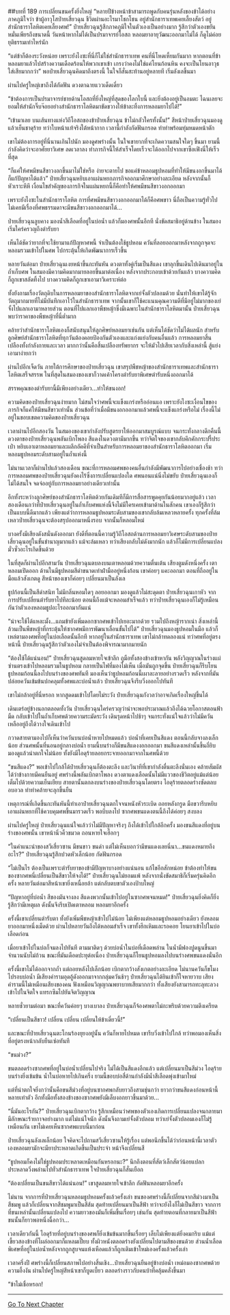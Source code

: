 ##บทที่ 189 การเปลี่ยนขนครั้งยิ่งใหญ่
“หลายปีข้างหน้าข้าสามารถพูดกับคนรุ่นหลังของข้าได้อย่างภาคภูมิใจว่า ข้าผู้อาวุโสป๋ายเสี่ยวฉุน ชีวิตผ่านอะไรมาโชกโชน อยู่สำนักธาราเทพเคยเลี้ยงสัตว์ อยู่สำนักธาราโลหิตเคยเลี้ยงศพ!” ป๋ายเสี่ยวฉุนรู้สึกภาคภูมิใจในตัวเองเป็นอย่างมาก รู้สึกว่าตัวเองขยันหมั่นเพียรถึงขนาดนี้ วันหน้าหากไม่ได้เป็นปรมาจารย์โอสถ หลอมยาอายุวัฒนะออกมาไม่ได้ ก็ดูไม่ค่อยยุติธรรมเท่าไหร่นัก

“แต่ข้าก็ต้องระวังหน่อย เพราะยังไงซะที่นี่ก็ไม่ใช่สำนักธาราเทพ คนที่นี่โหดเหี้ยมกันมาก หากตอนที่ข้าหลอมยาแล้วไปสร้างความเดือดร้อนให้พวกเขาเข้า เกรงว่าคงไม่ใช่แค่โยนก้อนหิน คงจะเป็นโยนอาวุธใส่เสียมากกว่า” พอป๋ายเสี่ยวฉุนคิดมาถึงตรงนี้ ในใจก็สั่นสะท้านอยู่หลายที เริ่มลังเลขึ้นมา 

ผ่านไปครู่ใหญ่เขาถึงได้กัดฟัน ดวงตาฉายแววเด็ดเดี่ยว

“ข้าต้องการเป็นปรมาจารย์ชายด้านโอสถที่ยิ่งใหญ่ที่สุดของโลกใบนี้ และยิ่งต้องอยู่เป็นอมตะ ไฉนเลยจะยอมให้สำนักจิ๊บจ๊อยอย่างสำนักธาราโลหิตมาขัดขวางให้ข้าละทิ้งการหลอมยาไปได้!”

“เข้ามาเลย บนเส้นทางแห่งวิถีโอสถของข้าป๋ายเสี่ยวฉุน ข้าไม่กลัวใครทั้งนั้น!” สีหน้าป๋ายเสี่ยวฉุนมองดูแล้วเย็นชาดุร้าย ทว่าใบหน้าแท้จริงใต้หน้ากาก เวลานี้กำลังกัดฟันกรอด ทำท่าพร้อมทุ่มหมดหน้าตัก 

เขาไม่ต้องการอยู่ที่นี่นานเกินไปนัก มองดูศพร่างนั้น ในใจเขายากที่จะเกิดความสนใจใดๆ ขึ้นมา ยามนี้กำลังคิดว่าจะอาศัยยาวิเศษ ลดเวลาลง ทำภารกิจนี้ให้สำเร็จโดยเร็วจะได้ออกไปจากเขาซือเฟิงนี่ให้เร็วที่สุด

“ก็แค่ให้ศพมีขนสีขาวงอกขึ้นมาไม่ใช่หรือ ง่ายจะตายไป ขอแค่ข้าหลอมธูปหอมที่ทำให้มีขนงอกขึ้นมาได้ก็แก้ปัญหาได้แล้ว” ป๋ายเสี่ยวฉุนหยิบเอาแผ่นหยกภารกิจออกมาศึกษาอย่างละเอียด หลังจากนั้นก็หัวเราะหึหึ เงื่อนไขสำคัญของภารกิจในแผ่นหยกนี้ก็คือทำให้ศพมีขนสีขาวงอกออกมา

เพราะยังไงซะในสำนักธาราโลหิต การที่ศพมีขนสีขาวงอกออกมาได้ก็คือศพขาว นี่ถือเป็นความรู้ทั่วไป ไม่เคยมีเรื่องที่ศพธรรมดาจะมีขนสีขาวงอกออกมาได้...

ป๋ายเสี่ยวฉุนลูบคาง มองน้ำสีเลือดที่อยู่ในบ่อน้ำ แล้วก็มองศพนั้นอีกที นั่งขัดสมาธิอยู่ด้านข้าง ในสมองเริ่มใคร่ครวญถึงตำรับยา

เห็นได้ชัดว่ายากที่จะใช้ยามาแก้ปัญหาศพนี้ จำเป็นต้องใช้ธูปหอม ควันที่ลอยออกมาหลังจากถูกจุดจะหลอมรวมเข้าไปในศพ ไปกระตุ้นให้เกิดพัฒนาการเร็วขึ้น

หลายวันต่อมา ป๋ายเสี่ยวฉุนเงยหน้าขึ้นกะทันหัน ดวงตาทั้งคู่เริ่มเป็นสีแดง เขาลุกขึ้นเดินไปเดินมาอยู่ในถ้ำเก็บศพ ในสมองมีความคิดมากมายลอยขึ้นมาต่อเนื่อง หลังจากประกอบเข้าด้วยกันแล้ว บางความคิดก็ถูกเขาสลัดทิ้งไป บางความคิดก็ถูกเขาเอามาวิเคราะห์ต่อ

ทั้งยังถามเรื่องวัตถุดิบในการหลอมยาของสำนักธาราโลหิตจากเย่จั้งตัวปลอมด้วย นั่นทำให้เขาได้รู้จักวัตถุมากมายที่ไม่มีบันทึกเอาไว้ในสำนักธาราเทพ จากนั้นเขาก็ใช้คะแนนคุณความดีที่มีอยู่ไม่มากของเย่จั้งไปแลกเอามาหลายส่วน ตอนที่ไปแลกเอาพืชหญ้าซึ่งมีเฉพาะในสำนักธาราโลหิตมานั้น ป๋ายเสี่ยวฉุนพบว่าราคาของพืชหญ้าที่นี่ต่ำมาก 

คล้ายว่าสำนักธาราโลหิตเองก็สนับสนุนให้ลูกศิษย์หลอมยาเช่นกัน แต่เห็นได้ชัดว่าไม่ได้ผลนัก สำหรับลูกศิษย์สำนักธาราโลหิตที่ทุกวันต้องคอยป้องกันตัวเองและแก่งแย่งกับคนอื่นแล้ว การหลอมยาสิ้นเปลืองทั้งกำลังกายและเวลา มากกว่านั้นคือสิ้นเปลืองทรัพยากร จะให้มัวไปเสียเวลากับสิ่งเหล่านี้ สู้แย่งเอามาง่ายกว่า

ผ่านไปอีกเจ็ดวัน ภายใต้การศึกษาของป๋ายเสี่ยวฉุน เขาสรุปพืชหญ้าของสำนักธาราเทพและสำนักธาราโลหิตเสร็จสรรพ ในที่สุดในสมองของเขาก็วาดเค้าโครงตำรับยาพิเศษตำรับหนึ่งออกมาได้

สรรพคุณของตำรับยานี้มีเพียงอย่างเดียว...ทำให้ขนงอก!

ความคิดของป๋ายเสี่ยวฉุนง่ายมาก ไม่สนใจว่าศพนี้จะแข็งแกร่งหรืออ่อนแอ เพราะยังไงซะเงื่อนไขของภารกิจก็แค่ให้มีขนสีขาวเท่านั้น ส่วนข้อที่ว่าเมื่อมีขนงอกออกมาแล้วศพนี้จะแข็งแกร่งหรือไม่ เรื่องนี้ไม่อยู่ในขอบเขตความคิดของป๋ายเสี่ยวฉุน

เวลาผ่านไปอีกสองวัน ในสมองของเขากำลังปรับสูตรยาให้ออกมาสมบูรณ์แบบ จนกระทั่งกลางดึกคืนนี้ ดวงตาของป๋ายเสี่ยวฉุนพลันเบิกโพลง สีแดงในดวงตามีมากขึ้น ทว่าจิตใจของเขากลับคึกคักกระปรี้ประเป่า หยิบเอาเตาหลอมยาและผลึกอัคคีที่จำเป็นสำหรับการหลอมยาของสำนักธาราโลหิตออกมา เริ่มหลอมธูปหอมระดับสามอยู่ในถ้ำแห่งนี้

ไม่นานเวลาก็ผ่านไปแล้วสองเดือน ขณะที่การหลอมศพของคนอื่นกำลังมีพัฒนาการไปอย่างเชื่องช้า ทว่าการหลอมศพของป๋ายเสี่ยวฉุนยังคงไร้ซึ่งการเปลี่ยนแปลงใด ศพนอนแน่นิ่งไม่ขยับ ป๋ายเสี่ยวฉุนเองก็ไม่ได้สนใจ จดจ่ออยู่กับการหลอมยาอย่างเดียวเท่านั้น

อีกทั้งระหว่างลูกศิษย์ของสำนักธาราโลหิตด้วยกันเดิมทีก็มีการสื่อสารพูดคุยกันน้อยมากอยู่แล้ว เวลาสองเดือนกว่าที่ป๋ายเสี่ยวฉุนอยู่ในถ้ำเก็บศพแห่งนี้จึงไม่มีใครเคยเข้ามาด้านในสักคน เขาเองก็รู้สึกว่าเป็นแบบนี้ดีมากแล้ว เพียงแต่ว่าการหลอมธูปหอมระดับสามของเขากลับล้มเหลวหลายครั้ง ทุกครั้งที่ล้มเหลวป๋ายเสี่ยวฉุนจะต้องสรุปออกมาหนึ่งรอบ จากนั้นก็หลอมใหม่

บางครั้งมีเสียงดังสนั่นดังออกมา ยังดีที่ตอนนี้ความรู้วิถีโอสถด้านการหลอมยาวิเศษระดับสามของป๋ายเสี่ยวฉุนอยู่ในขั้นชำนาญมากแล้ว แม้จะล้มเหลว ทว่าเสียงกลับไม่ดังมากนัก แล้วก็ไม่มีการเปลี่ยนแปลงมั่วซั่วอะไรเกิดขึ้นด้วย

ในที่สุดก็ผ่านไปอีกสามวัน ป๋ายเสี่ยวฉุนตบลงบนเตาหลอมด้วยความตื่นเต้น เสียงตูมดังหนึ่งครั้ง เตาหลอมเปิดออก ด้านในมีธูปหอมสีดำขนาดเท่าฝ่ามืออยู่หนึ่งก้อน เขาค่อยๆ แคะออกมา ตอนที่ถืออยู่ในมือแล้วสังเกตดู สีหน้าของเขาก็ค่อยๆ เปลี่ยนมาเป็นลังเล

ธูปก้อนนี้เป็นสีดำสนิท ไม่มีกลิ่นหอมใดๆ ลอยออกมา มองดูแล้วไม่สะดุดตา ป๋ายเสี่ยวฉุนเกาหัว จากการปรับเปลี่ยนตำรับยาไปทีละน้อย ตอนนี้ถึงแม้จะหลอมสำเร็จแล้ว ทว่าป๋ายเสี่ยวฉุนเองก็ไม่รู้เหมือนกันว่าตัวเองหลอมธูปอะไรออกมากันแน่

“น่าจะใช้ได้แหละมั้ง...แถมข้ายังเพิ่มดอกซากศพเข้าไปเยอะมากด้วย รวมไปถึงหญ้ารากเน่า สิ่งเหล่านี้ล้วนเป็นพืชหญ้าที่กระตุ้นให้ซากศพมีการพัฒนาเลื่อนขั้นไปได้” ป๋ายเสี่ยวฉุนมองธูปหอมในมือ แล้วก็เหล่ตามองศพที่อยู่ในบ่อเลือดนั้นอีกที หากอยู่ในสำนักธาราเทพ เขาไม่กล้าทดลองแน่ ทว่าศพที่อยู่ตรงหน้านี้ ป๋ายเสี่ยวฉุนรู้สึกว่าตัวเองไม่จำเป็นต้องพิจารณามากมายนัก

“ต้องใช้ได้แน่นอน!” ป๋ายเสี่ยวฉุนสูดลมหายใจเข้าลึก ถูมือทั้งสองข้างเข้าหากัน พลังวิญญาณในร่างแผ่ซ่านตรงเข้าไปหลอมรวมในธูปหอม กลายเป็นไฟที่มองไม่เห็น เมื่อมันถูกจุดขึ้น ป๋ายเสี่ยวฉุนก็รีบโยนธูปหอมก้อนนี้ลงไปบนร่างของศพทันที มองเห็นว่าธูปหอมก้อนนี้เผาละลายอย่างรวดเร็ว หลังจากที่มันปล่อยควันเข้มข้นปกคลุมทั้งศพและบ่อน้ำแล้ว ป๋ายเสี่ยวฉุนจึงรีบวิ่งออกไปทันที

เขาไม่กล้าอยู่ที่นี่หรอก หากสูดดมเข้าไปโดยไม่ระวัง ป๋ายเสี่ยวฉุนกังวลว่าอาจเกิดเรื่องใหญ่ขึ้นได้

เดินเตร่อยู่ข้างนอกตลอดทั้งวัน ป๋ายเสี่ยวฉุนใคร่ครวญว่าน่าจะพอประมาณแล้วถึงได้ฉวยโอกาสตอนฟ้ามืด กลับเข้าไปในถ้ำเก็บศพด้วยความระมัดระวัง เดินรุดหน้าไปช้าๆ จนกระทั่งแน่ใจแล้วว่าไม่มีควันเหลืออยู่ถึงได้วางใจเดินเข้าไป

กวาดสายตามองไปก็เห็นว่าควันบนบ่อน้ำหายไปหมดแล้ว บ่อน้ำที่เคยเป็นสีแดง ตอนนี้กลับจางลงเล็กน้อย ส่วนศพนั้นที่นอนอยู่กลางบ่อน้ำ ยามนี้บนร่างก็มีขนสีแดงงอกออกมา ขนสีแดงเหล่านั้นขึ้นถี่ยิบ มองดูแล้วน่าตกใจไม่น้อย ทั้งยังมีไอดุร้ายลอยกระจายออกมาจากในศพนี้ด้วย

“ขนสีแดง?” พอเข้าไปใกล้ได้ป๋ายเสี่ยวฉุนก็ต้องตะลึง และวินาทีที่เขากำลังตื่นตะลึงนั่นเอง คล้ายสัมผัสได้ว่าข้างกายมีคนยืนอยู่ ศพร่างนี้พลันเบิกตาโพลง ดวงตาแดงเลือดนั้นไม่มีแววของชีวิตอยู่แม้แต่น้อย เต็มไปด้วยความเย็นเยียบ สายตานั้นตกลงบนร่างของป๋ายเสี่ยวฉุนโดยตรง ไอดุร้ายตลอดร่างซัดตลบอบอวล ทำท่าคล้ายจะลุกขึ้นยืน

เหตุการณ์ที่เกิดขึ้นกะทันหันนี้ทำเอาป๋ายเสี่ยวฉุนตกใจจนหนังหัวระเบิด ถอยหลังกรูด มือขวารีบหยิบเอาแผ่นหยกที่ใช้ควบคุมศพขึ้นมารวดเร็ว พอบีบลงไป ซากศพขนแดงตนนี้ถึงได้ค่อยๆ สงบลง

ผ่านไปครู่ใหญ่ ป๋ายเสี่ยวฉุนแน่ใจแล้วว่าไม่มีปัญหาจริงๆ ถึงได้เข้าไปใกล้อีกครั้ง มองขนสีแดงที่อยู่บนร่างของศพนั้น เขาหน้านิ่วคิ้วขมวด ถอนหายใจเฮือกๆ

“ในคำแนะนำของสวีเสี่ยวซาน มีขนขาว ขนดำ แต่ไม่เห็นบอกว่ามีขนแดงเลยนี่นา...ขนแดงหมายถึงอะไร?” ป๋ายเสี่ยวฉุนรู้สึกปวดหัวเล็กน้อย กัดฟันกรอด

“ไม่เป็นไร ต้องเป็นเพราะตำรับยาของข้ามีปัญหาบางอย่างแน่นอน แก้ไขอีกสักหน่อย ข้าต้องทำให้ขนของซากศพนี่เปลี่ยนเป็นสีขาวให้จงได้!” ป๋ายเสี่ยวฉุนไม่ยอมแพ้ หลังจากนั่งขัดสมาธิก็เริ่มครุ่นคิดอีกครั้ง หลายวันต่อมาสีหน้าเขายิ่งเหนื่อยล้า แต่กลับตบขาตัวเองป้าบใหญ่

“ปัญหาอยู่ที่บ่อน้ำ สีของมันจางลง สีแดงพวกนั้นเข้าไปอยู่ในซากศพจนหมด!” ป๋ายเสี่ยวฉุนยิ่งคิดก็ยิ่งรู้สึกว่ามีเหตุผล ดังนั้นจึงรีบเปิดเตาหลอม หลอมยาอีกครั้ง

ครั้งนี้เขาเปลี่ยนตำรับตา ทั้งยังเพิ่มพืชหญ้าเข้าไปไม่น้อย ไม่เพียงแต่หลอมธูปหอมอย่างเดียว ยังหลอมยาออกมาหนึ่งเม็ดด้วย ผ่านไปหลายวันถึงได้หลอมสำเร็จ เขาทั้งฮึกเหิมและรอคอย โยนยาเข้าไปในบ่อเลือดก่อน

เมื่อยาเข้าไปในบ่อก็จมลงไปทันที ตามมาติดๆ ด้วยบ่อน้ำในบ่อที่เดือดพล่าน ในน้ำมีฟองปูดนูนขึ้นมาจำนวนนับไม่ถ้วน ขณะที่มันเดือดปะทุต่อเนื่อง ป๋ายเสี่ยวฉุนก็โยนธูปหอมลงไปบนร่างศพขนแดงนั่นอีก

ครั้งนี้เขาไม่ได้ออกจากถ้ำ แต่ถอยหลังไปเล็กน้อย เบิกตากว้างสังเกตอย่างละเอียด ไม่นานควันก็ขโมงไปรอบบ่อน้ำ มีเสียงคำรามอุดอู้ดังออกมาจากกลุ่มควันช้าๆ ป๋ายเสี่ยวฉุนได้ยินเข้าก็ใจหายวาบ เสียงคำรามนี้ไม่เหมือนเสียงของคน ฟังเหมือนวิญญาณพยาบาทเสียมากกว่า ทั้งเสียงยังสามารถทะลุทะลวงเข้าไปในจิตใจ แทรกซึมไปยันจิตวิญญาณ

หลายชั่วยามต่อมา ขณะที่ควันค่อยๆ บางเบาลง ป๋ายเสี่ยวฉุนก็จ้องศพตาไม่กะพริบด้วยความตึงเครียด

“เปลี่ยนเป็นสีขาว! เปลี่ยน เปลี่ยน เปลี่ยนให้ข้าเดี๋ยวนี้!”

และขณะที่ป๋ายเสี่ยวฉุนตะโกนร้องยุยงอยู่นั้น ควันก็หายไปหมด เขารีบวิ่งเข้าไปใกล้ ทว่าพอมองเห็นสิ่งที่อยู่ตรงหน้ากลับยืนเซ่อทันที

“ขนม่วง?”

ขนตลอดร่างซากศพที่อยู่ในบ่อน้ำเปลี่ยนไปจริง ไม่ได้เป็นสีแดงอีกแล้ว แต่เปลี่ยนมาเป็นสีม่วง ไอดุร้ายบนร่างยิ่งเข้มข้น น้ำในบ่อหายไปเกินครึ่ง ยามนี้ขอบบ่อสี่ด้านกำลังมีน้ำสีเลือดพุ่งเข้ามาใหม่

แต่ที่น่าตกใจยิ่งกว่านั้นคือขนสีม่วงที่อยู่บนซากศพกลับยาวถึงสามชุ่นกว่า ยาวกว่าขนสีแดงก่อนหน้านี้หลายเท่าตัว อีกทั้งมือทั้งสองข้างของซากศพยังมีเล็บงอกยาวขึ้นมาด้วย...

“นี่มันอะไรกัน?” ป๋ายเสี่ยวฉุนเบิกตากว้าง รู้สึกเหมือนว่าศพของตัวเองเกิดการเปลี่ยนแปลงจนกลายมามีลักษณะร้ายกาจอย่างมาก แต่ไม่แน่ใจนัก ดังนั้นจึงถามเย่จั้งตัวปลอม ทว่าเย่จั้งตัวปลอมเองก็ไม่รู้เหมือนกัน เขาไม่เคยเห็นซากศพแบบนี้มาก่อน 

ป๋ายเสี่ยวฉุนลังเลเล็กน้อย ใจคิดจะไปถามสวีเสี่ยวซานให้รู้เรื่อง แต่พอนึกขึ้นได้ว่าก่อนหน้านี้เวลาตัวเองหลอมยามักจะมียาประหลาดเกิดขึ้นเป็นประจำ หน้าจึงเปลี่ยนสี

“ธูปหอมก็คงไม่ใช่ธูปหอมประหลาดเหมือนกันหรอกนะ?” นึกถึงตอนที่สัตว์เล็กสัตว์น้อยแปลกประหลาดวิ่งพล่านไปทั่วสำนักธาราเทพ ใจป๋ายเสี่ยวฉุนก็สั่นเยือก

“ต้องเปลี่ยนเป็นขนสีขาวได้แน่นอน!” เขาสูดลมหายใจเข้าลึก กัดฟันหลอมยาอีกครั้ง

ไม่นาน จากการที่ป๋ายเสี่ยวฉุนหลอมธูปหอมครั้งแล้วครั้งเล่า ขนของศพร่างนี้ก็เปลี่ยนจากสีม่วงมาเป็นสีชมพู แล้วก็เปลี่ยนจากสีชมพูมาเป็นสีส้ม สุดท้ายเปลี่ยนมาเป็นสีฟ้า ทว่าจะยังไงก็ไม่เป็นสีขาว จากการที่ขนเหล่านั้นเปลี่ยนแปลงไป ความยาวของมันก็เพิ่มขึ้นเรื่อยๆ เช่นกัน สุดท้ายตอนที่กลายมาเป็นสีฟ้า ขนนั้นก็ยาวพอหนึ่งฉื่อกว่า...

เวลาเดียวกันนี้ ไอดุร้ายที่อยู่บนร่างของศพก็ยิ่งเข้มข้นมากขึ้นเรื่อยๆ เล็บไม่เพียงแต่ยิ่งคมกริบ แม้แต่เขี้ยวสองข้างที่โผล่ออกมาก็แหลมเปี๊ยบ ทั้งผิวหนังตลอดร่างยังเปลี่ยนไปตามสีของขนด้วย ส่วนน้ำเลือดพิเศษที่อยู่ในบ่อน้ำหลังจากถูกสูบจนแห้งเหือดแล้วก็ถูกเติมเข้าใหม่เองครั้งแล้วครั้งเล่า

 เวลาครึ่งปี ศพร่างนี้ก็เปลี่ยนสภาพไปอย่างสิ้นเชิง...ป๋ายเสี่ยวฉุนยืนอยู่ข้างบ่อน้ำ เหม่อมองซากศพด้วยความอึ้งงัน ผ่านไปครู่ใหญ่สีหน้าเขาก็บูดเบี้ยว ตลอดร่างราวกับคนบ้าที่คลุ้มคลั่งขึ้นมา

“ข้าไม่เชื่อหรอก!

--------------------------------------------------------------------




[Go To Next Chapter]( ./7.md)